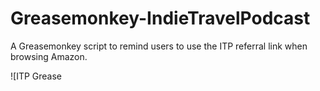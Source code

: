 Greasemonkey-IndieTravelPodcast
===============================

A Greasemonkey script to remind users to use the ITP referral link when browsing Amazon.

![ITP Grease